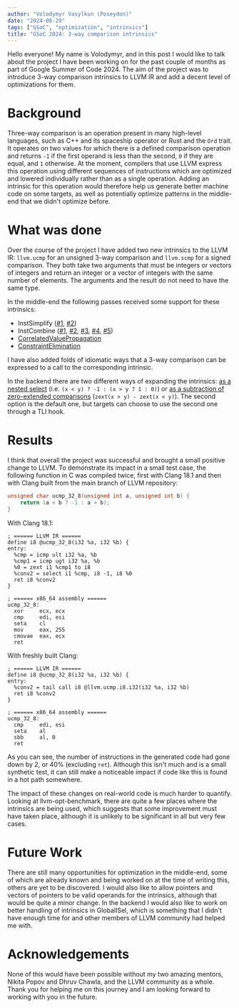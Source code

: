```yaml
---
author: "Volodymyr Vasylkun (Poseydon)"
date: "2024-08-29"
tags: ["GSoC", "optimization", "intrinsics"]
title: "GSoC 2024: 3-way comparison intrinsics"
---
```


Hello everyone! My name is Volodymyr, and in this post I would like to talk about the project I have been working on for the past couple of months as part of Google Summer of Code 2024. The aim of the project was to introduce 3-way comparison intrinsics to LLVM IR and add a decent level of optimizations for them.

# Background

Three-way comparison is an operation present in many high-level languages, such as C++ and its spaceship operator or Rust and the `Ord` trait. It operates on two values for which there is a defined comparison operation and returns `-1` if the first operand is less than the second, `0` if they are equal, and `1` otherwise. At the moment, compilers that use LLVM express this operation using different sequences of instructions which are optimized and lowered individually rather than as a single operation. Adding an intrinsic for this operation would therefore help us generate better machine code on some targets, as well as potentially optimize patterns in the middle-end that we didn't optimize before.

# What was done

Over the course of the project I have added two new intrinsics to the LLVM IR: `llvm.ucmp` for an unsigned 3-way comparison and `llvm.scmp` for a signed comparison. They both take two arguments that must be integers or vectors of integers and return an integer or a vector of integers with the same number of elements. The arguments and the result do not need to have the same type.

In the middle-end the following passes received some support for these intrinsics:

  * InstSimplify ([#1](https://github.com/llvm/llvm-project/pull/93730), [#2](https://github.com/llvm/llvm-project/pull/95601))
  * InstCombine ([#1](https://github.com/llvm/llvm-project/pull/96118), [#2](https://github.com/llvm/llvm-project/pull/98360), [#3](https://github.com/llvm/llvm-project/pull/101049), [#4](https://github.com/llvm/llvm-project/pull/105272), [#5](https://github.com/llvm/llvm-project/pull/105583))
  * [CorrelatedValuePropagation](https://github.com/llvm/llvm-project/pull/97235)
  * [ConstraintElimination](https://github.com/llvm/llvm-project/pull/97974)

I have also added folds of idiomatic ways that a 3-way comparison can be expressed to a call to the corresponding intrinsic.

In the backend there are two different ways of expanding the intrinsics: [as a nested select](https://github.com/llvm/llvm-project/pull/91871) (i.e. `(x < y) ? -1 : (x > y ? 1 : 0)`) or [as a subtraction of zero-extended comparisons](https://github.com/llvm/llvm-project/pull/98774) (`zext(x > y) - zext(x < y)`). The second option is the default one, but targets can choose to use the second one through a TLI hook.

# Results

I think that overall the project was successful and brought a small positive change to LLVM. To demonstrate its impact in a small test case, the following function in C was compiled twice, first with Clang 18.1 and then with Clang built from the main branch of LLVM repository:

```C
unsigned char ucmp_32_8(unsigned int a, unsigned int b) {
    return (a < b ? -1 : a > b);
}
```

With Clang 18.1:

```text
; ====== LLVM IR ======
define i8 @ucmp_32_8(i32 %a, i32 %b) {
entry:
  %cmp = icmp ult i32 %a, %b
  %cmp1 = icmp ugt i32 %a, %b
  %0 = zext i1 %cmp1 to i8
  %conv2 = select i1 %cmp, i8 -1, i8 %0
  ret i8 %conv2
}

; ====== x86_64 assembly ======
ucmp_32_8:
  xor     ecx, ecx
  cmp     edi, esi
  seta    cl
  mov     eax, 255
  cmovae  eax, ecx
  ret
```

With freshly built Clang:

```plain
; ====== LLVM IR ======
define i8 @ucmp_32_8(i32 %a, i32 %b) {
entry:
  %conv2 = tail call i8 @llvm.ucmp.i8.i32(i32 %a, i32 %b)
  ret i8 %conv2
}

; ====== x86_64 assembly ======
ucmp_32_8:
  cmp     edi, esi
  seta    al
  sbb     al, 0
  ret
```

As you can see, the number of instructions in the generated code had gone down by 2, or 40% (excluding `ret`). Although this isn't much and is a small synthetic test, it can still make a noticeable impact if code like this is found in a hot path somewhere.

The impact of these changes on real-world code is much harder to quantify. Looking at llvm-opt-benchmark, there are quite a few places where the intrinsics are being used, which suggests that some improvement must have taken place, although it is unlikely to be significant in all but very few cases.

# Future Work

There are still many opportunities for optimization in the middle-end, some of which are already known and being worked on at the time of writing this, others are yet to be discovered. I would also like to allow pointers and vectors of pointers to be valid operands for the intrinsics, although that would be quite a minor change. In the backend I would also like to work on better handling of intrinsics in GlobalISel, which is something that I didn't have enough time for and other members of LLVM community had helped me with.

# Acknowledgements

None of this would have been possible without my two amazing mentors, Nikita Popov and Dhruv Chawla, and the LLVM community as a whole. Thank you for helping me on this journey and I am looking forward to working with you in the future.
